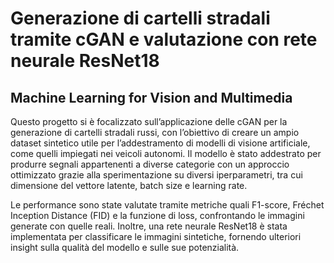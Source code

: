 # Generazione di cartelli stradali tramite cGAN e valutazione con rete neurale ResNet18
## Machine Learning for Vision and Multimedia

Questo progetto si è focalizzato sull’applicazione delle cGAN per la generazione di cartelli stradali russi, con l’obiettivo di creare un ampio dataset sintetico utile per l’addestramento di modelli di visione artificiale, come quelli impiegati nei veicoli autonomi. Il modello è stato addestrato per produrre segnali appartenenti a diverse categorie con un approccio ottimizzato grazie alla sperimentazione su diversi iperparametri, tra cui dimensione del vettore latente, batch size e learning rate. 

Le performance sono state valutate tramite metriche quali F1-score, Fréchet Inception Distance (FID) e la funzione di loss, confrontando le immagini generate con quelle reali. Inoltre, una rete neurale ResNet18 è stata implementata per classificare le immagini sintetiche, fornendo ulteriori insight sulla qualità del modello e sulle sue potenzialità.
